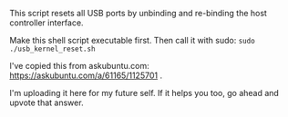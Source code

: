 This script resets all USB ports by unbinding and re-binding the host controller interface.

Make this shell script executable first. Then call it with sudo: 
`sudo ./usb_kernel_reset.sh`

I've copied this from askubuntu.com: https://askubuntu.com/a/61165/1125701 .

I'm uploading it here for my future self. If it helps you too, go ahead and upvote that answer.

